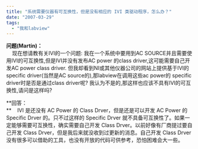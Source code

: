 ```yaml
---
title: "系统需要仪器有可互换性，但是没有相应的 IVI 类驱动程序，怎么办？"
date: "2007-03-29"
tags: 
  - "我和labview"
---
```


**问题(Martin)：**  
    现在想请教有关IVI的一个问题: 我在一个系统中要用到AC SOURCE并且需要使用IVI的可互换性,但是IVI并没有发布AC power 的class driver,这可能需要自己开发AC power class driver. 但我却看到NI或其他仪器公司的网站上提供基于IVI的specific driver(当然是AC source的),那labview在调用这些ac power的 specific driver时是否是通过class driver呢? 我认为不是的,那这样也应该不具有IVI的可互换性,请问是这样吗?

**回答：  
**    IVI 是还没有 AC Power 的 Class Drver，但是还是可以开发 AC Power 的 Specific Drver 的。只不过这样的 Specific Drver 就不具备可互换性了。如果一定能够需要可互换性，确实需要自己开发 Class Drver。以前好像有厂商提过要自己开发 Class Drver，但是我后来就没收到过更新的消息。自己开发 Class Drver 没有很多可以借助的工具，也没有开放的代码可供参考，恐怕困难会大一些。
